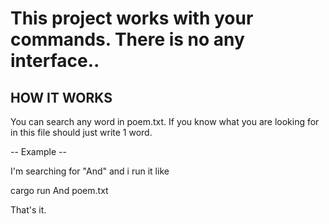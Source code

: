 # This project works with your commands. There is no any interface..

## HOW IT WORKS

You can search any word in poem.txt. If you know what you are looking for in this file should just write 1 word.

-- Example --

I'm searching for "And" and i run it like

cargo run And poem.txt

That's it.
